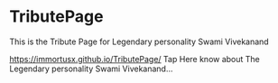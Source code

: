 # TributePage
This is the Tribute Page for Legendary personality Swami Vivekanand

https://immortusx.github.io/TributePage/ Tap Here know about The Legendary personality Swami Vivekanand...
